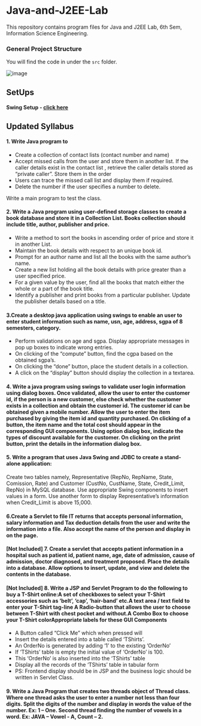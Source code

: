 # Java-and-J2EE-Lab
This repository contains program files for Java and J2EE Lab, 6th Sem, Information Science Engineering.

### General Project Structure 
You will find the code in under the ```src``` folder.

![image](https://user-images.githubusercontent.com/67141217/234694044-b5778a6d-e1e7-4bed-992a-8c43dc0117ff.png)

## SetUps

#### Swing Setup - [click here](https://web.cs.ucla.edu/~miryung/teaching/EE379K-Spring2014/SwingTutorial.html)

## Updated Syllabus

#### 1. Write Java program to
* Create a collection of contact lists (contact number and name)
* Accept missed calls from the user and store them in another list. If the caller details exist in the contact list , retrieve the caller details stored as “private caller”. Store them in the order
* Users can trace the missed call list and display them if required.
* Delete the number if the user specifies a number to delete.

Write a main program to test the class.

#### 2. Write a Java program using user-defined storage classes to create a book database and store it in a Collection List. Books collection should include title, author, publisher and price.
* Write a method to sort the books in ascending order of price and store it in another List.
* Maintain the book details with respect to an unique book id.
* Prompt for an author name and list all the books with the same author’s name.
* Create a new list holding all the book details with price greater than a user specified price.
* For a given  value by the user, find all the books that match either the whole or a part of the book title.
* Identify a publisher and print books from a particular publisher. Update the publisher details based on a title.

#### 3.Create a desktop java application  using swings to enable an user to enter student information such as name, usn, age, address, sgpa of 8 semesters, category.
* Perform validations on age and sgpa. Display appropriate messages in pop up boxes to indicate wrong entries.
* On clicking of the “compute” button, find the cgpa based on the obtained sgpa’s.
* On clicking the “done” button, place the student details in a collection.
* A click on the “display” button should display the collection in a textarea. 

#### 4. Write a java program using swings to validate user login information using dialog boxes. Once validated, allow the user to enter the customer id, if the person is a new customer, else check whether the customer exists in a collection and obtain the customer id.   The customer id can be obtained given a mobile number. Allow the user to enter the item purchased by giving the item id and quantity purchased. On clicking of a button, the item name and the total cost should appear in the corresponding GUI components. Using option dialog box, indicate the types of discount available for the customer. On clicking on the print button, print the details in the information dialog box. 

#### 5. Write a program that uses Java Swing and JDBC to create a stand-alone application:
Create two tables namely, Representative (RepNo, RepName, State, Comission, Rate) and Customer (CustNo, CustName, State, Credit_Limit, RepNo) in MySQL database. Use appropriate Swing components to insert values in a form. Use another form to display Representative’s information when Credit_Limit is above 15,000.

#### 6.Create a Servlet to file IT returns that accepts personal information, salary information and Tax deduction details from the user and write the information into a file. Also accept the name of the person and display in on the page.

#### [Not Included] 7. Create a servlet that accepts patient information in a hospital such as patient id, patient name, age, date of admission, cause of admission, doctor diagnosed, and treatment proposed. Place the details into a database. Allow options to insert, update, and view and delete the contents in the database.

#### [Not Included] 8. Write a JSP and Servlet Program to do the following to buy a T-Shirt online:A set of checkboxes to select your T-Shirt accessories such as ‘belt’, ‘cap’, ‘hair-band’ etc.A text area / text field to enter your T-Shirt tag-line A Radio-button that allows the user to choose between T-Shirt with chest pocket and without.A Combo Box to choose your T-Shirt colorAppropriate labels for these GUI Components
* A Button called “Click Me” which when pressed will 
* Insert the details entered into a table called ‘TShirts’. 
* An OrderNo is generated by adding ‘1’ to the existing ‘OrderNo’
* If ‘TShirts’ table is empty the initial value of ‘OrderNo’ is 100.
* This ‘OrderNo’ is also inserted into the ‘TShirts’ table 
* Display all the records of the ‘TShirts’ table in tabular form
* PS: Frontend display should be in JSP and the business logic should be written in Servlet Class.

#### 9. Write a Java Program that creates two threads object of Thread class. Where one thread asks the user to enter a number not less than four digits. Split the digits of the number and display in words the value of the number. Ex: 1 – One. Second thread finding the number of vowels in a word. Ex: JAVA – Vowel - A, Count – 2. 
